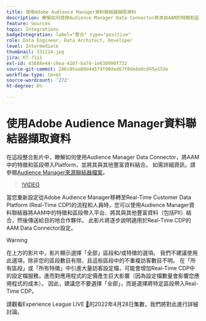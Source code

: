 ```yaml
---
title: 使用Adobe Audience Manager資料聯結器擷取資料
description: 瞭解如何使用Audience Manager Data Connector將來自AAM的特徵和區段帶入Platform，並將它們與其他豐富的資料結合。
feature: Sources
topic: Integrations
badgeIntegration: label="整合" type="positive"
role: Data Engineer, Data Architect, Developer
level: Intermediate
thumbnail: 331214.jpg
jira: KT-7111
exl-id: 43688e44-c0ea-4107-ba74-1e630990f732
source-git-commit: 286c85aa88d44574f00ded67f0de8e0c945a153e
workflow-type: tm+mt
source-wordcount: '272'
ht-degree: 0%

---
```


# 使用Adobe Audience Manager資料聯結器擷取資料

在這段整合影片中，瞭解如何使用Audience Manager Data Connector，將AAM中的特徵和區段帶入Platform，並將其與其他豐富資料結合。 如需詳細資訊，請參閱[Audience Manager來源聯結器檔案](https://experienceleague.adobe.com/docs/experience-platform/sources/connectors/adobe-applications/audience-manager.html)。

>[!VIDEO](https://video.tv.adobe.com/v/331214/?learn=on&enablevpops)

當您重新設定從Adobe Audience Manager移轉至Real-Time Customer Data Platform (Real-Time CDP)的流程和人員時，您可以使用Audience Manager資料聯結器將AAM中的特徵和區段帶入平台、將其與其他豐富資料（包括PII）結合，然後傳送給目的地合作夥伴。 此影片將逐步說明適用於Real-Time CDP的AAM Data Connector設定。

>[!WARNING]
>
>在上方的影片中，影片顯示選擇「全部」區段和/或特徵的選項。 我們不建議使用此選項，除非您的區段數目有限，且這些區段中的不重複訪客數目不明。 在「所有區段」或「所有特徵」中引進大量訪客設定檔，可能會增加Real-Time CDP中的設定檔服務，進而對應用程式的定價產生巨大影響（因為設定檔數量會影響您應用程式的成本）。 因此，建議您不要選擇「全部」，而是選擇將特定區段帶入Real-Time CDP。
>
>請觀看Experience League LIVE [&#128279;](https://experienceleague.adobe.com/docs/experience-league-live-events/events/episodes/exl-live-episode-04-28-22.html)的2022年4月28日集數，我們將對此進行詳細討論。
